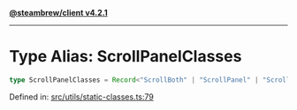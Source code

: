 [**@steambrew/client v4.2.1**](../README.md)

***

# Type Alias: ScrollPanelClasses

```ts
type ScrollPanelClasses = Record<"ScrollBoth" | "ScrollPanel" | "ScrollX" | "ScrollY", string>;
```

Defined in: [src/utils/static-classes.ts:79](https://github.com/SteamClientHomebrew/SDK/blob/main/typescript-packages/client/src/utils/static-classes.ts#L79)
